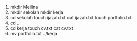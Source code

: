 1. mkdir Meilina
2. mkdir sekolah
   mkdir kerja
3. cd sekolah
   touch ijazah.txt
   cat ijazah.txt
   touch portfolio.txt
4. cd ..
5. cd kerja
   touch cv.txt
   cat cv.txt
6. mv portfolio.txt ../kerja